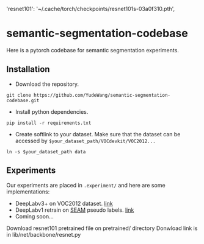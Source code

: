 'resnet101': '~/.cache/torch/checkpoints/resnet101s-03a0f310.pth',

# semantic-segmentation-codebase
Here is a pytorch codebase for semantic segmentation experiments.


## Installation
- Download the repository.
```
git clone https://github.com/YudeWang/semantic-segmentation-codebase.git
```
- Install python dependencies.
```
pip install -r requirements.txt
```
- Create softlink to your dataset. Make sure that the dataset can be accessed by `$your_dataset_path/VOCdevkit/VOC2012...`
```
ln -s $your_dataset_path data
```

## Experiments
Our experiments are placed in `.experiment/` and here are some implementations:
- DeepLabv3+ on VOC2012 dataset. [link](https://github.com/YudeWang/semantic-segmentation-codebase/tree/main/experiment/deeplabv3%2Bvoc)
- DeepLabv1 retrain on [SEAM](https://github.com/YudeWang/SEAM) pseudo labels. [link](https://github.com/YudeWang/semantic-segmentation-codebase/tree/main/experiment/seamv1-pseudovoc)
- Coming soon...


Download resnet101 pretrained file on pretrained/ directory
Donwload link is in lib/net/backbone/resnet.py